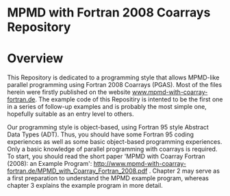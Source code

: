 # MPMD with Fortran 2008 Coarrays Repository

# Overview
This Repository is dedicated to a programming style that allows MPMD-like parallel programming using Fortran 2008 Coarrays (PGAS). Most of the files herein were firstly published on the website www.mpmd-with-coarray-fortran.de. The example code of this Repositiry is intented to be the first one in a series of follow-up examples and is probably the most simple one, hopefully suitable as an entry level to others.

Our programming style is object-based, using Fortran 95 style Abstract Data Types (ADT). Thus, you should have some Fortran 95 coding experiences as well as some basic object-based programming experiences. Only a basic knowledge of parallel programming with coarrays is required. To start, you should read the short paper 'MPMD with Coarray Fortran (2008): an Example Program': http://www.mpmd-with-coarray-fortran.de/MPMD_with_Coarray_Fortran_2008.pdf . Chapter 2 may serve as a first preparation to understand the MPMD example program, whereas chapter 3 explains the example program in more detail.
